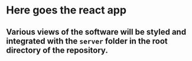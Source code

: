 # Here goes the react app
## Various views of the software will be styled and integrated with the `server` folder in the root directory of the repository.